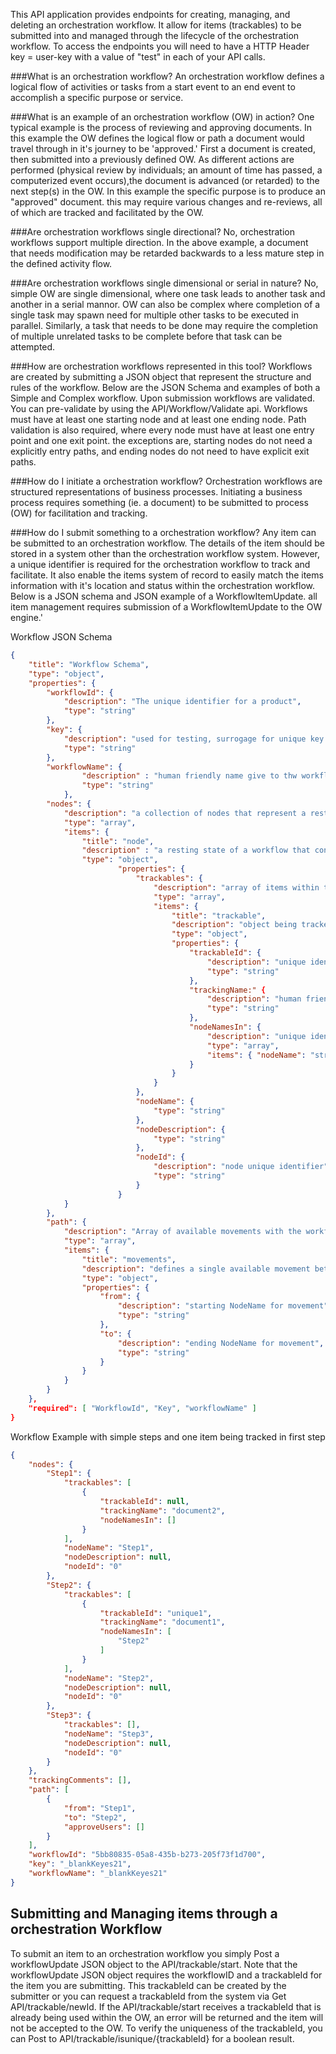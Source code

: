 ﻿This API application provides endpoints for creating, managing, and deleting an orchestration workflow.  It allow for items (trackables) to be submitted into and managed through 
the lifecycle of the orchestration workflow.  To access the endpoints you will need to have a HTTP Header key = user-key with a value of "test" in each of your
API calls.

###What is an orchestration workflow?
An orchestration workflow defines a logical flow of activities or tasks from a start event to an end event to accomplish a specific purpose or service.

###What is an example of an orchestration workflow (OW) in action?
One typical example is the process of reviewing and approving documents.  In this example the OW defines the logical flow or path a document would 
travel through in it's journey to be 'approved.'  First a document is created, then submitted into a previously defined OW.  As different actions
 are performed (physical review by individuals; an amount of time has passed, a computerized event occurs),the document is advanced (or retarded) to the 
 next step(s) in the OW.  In this example the specific purpose is to produce an "approved" document.  this may require various changes and re-reviews,
 all of which are tracked and facilitated by the OW.
 
 ###Are orchestration workflows single directional?
 No, orchestration workflows support multiple direction.  In the above example, a document that needs modification may be retarded backwards to a less
 mature step in the defined activity flow.

 ###Are orchestration workflows single dimensional or serial in nature? 
 No, simple OW are single dimensional, where one task leads to another task and another in a serial mannor.  OW can also be complex where completion of a 
 single task may spawn need for multiple other tasks to be executed in parallel. Similarly, a task that needs to be done may require the completion of multiple 
 unrelated tasks to be complete before that task can be attempted.

 ###How are orchestration workflows represented in this tool?
Workflows are created by submitting a JSON object that represent the structure and rules of the workflow.  Below are the JSON Schema and examples of both a Simple
 and Complex workflow.  Upon submission workflows are validated.  You can pre-validate by using the API/Workflow/Validate api.  Workflows must have at least one starting 
 node and at least one ending node.  Path validation is also required, where every node must have at least one entry point and one exit point.  the exceptions are, 
 starting nodes do not need a explicitly entry paths, and ending nodes do not need to have explicit exit paths.

 ###How do I initiate a orchestration workflow?
 Orchestration workflows are structured representations of business processes.  Initiating a business process requires something (ie. a document) to be submitted to 
 process (OW) for facilitation and tracking.

 ###How do I submit something to a orchestration workflow?
 Any item can be submitted to an orchestration workflow.  The details of the item should be stored in a system other than the orchestration workflow system.  However, 
 a unique identifier is required for the orchestration workflow to track and facilitate.  It also enable the items system of record to easily match the items information 
 with it's location and status within the orchestration workflow.  Below is a JSON schema and JSON example of a WorkflowItemUpdate.  all item management requires submission 
 of a WorkflowItemUpdate to the OW engine.'
 
Workflow JSON Schema
```JSON
{
	"title": "Workflow Schema",
	"type": "object",
	"properties": {
		"workflowId": {
			"description": "The unique identifier for a product",
			"type": "string"
		},
		"key": {
			"description": "used for testing, surrogage for unique key during testing, remove",
			"type": "string"
		},
		"workflowName": {
				"description" : "human friendly name give to thw workflow",
				"type": "string"
			},
		"nodes": {
			"description": "a collection of nodes that represent a resting state in which items belong during thier journey though the workflow",
			"type": "array",
			"items": {
				"title": "node",
				"description" : "a resting state of a workflow that contains trackable items",
				"type": "object",
						"properties": {
							"trackables": {
								"description": "array of items within the given node",
								"type": "array",
								"items": {
									"title": "trackable",
									"description": "object being tracked within this step",
									"type": "object",
									"properties": {
										"trackableId": {
											"description": "unique identifier for this item",
											"type": "string"
										},
										"trackingName:" {
											"description": "human friendly name for this item",
											"type": "string"
										},
										"nodeNamesIn": {
											"description": "unique identifier for this item",
											"type": "array",
											"items": { "nodeName": "string" }
										}
									}
								}
							},
							"nodeName": {
								"type": "string"
							},
							"nodeDescription": {
								"type": "string"
							},
							"nodeId": {
								"description": "node unique identifier",
								"type": "string"
							}
						}
			}
		},
		"path": {
			"description": "Array of available movements with the workflow",
			"type": "array",
			"items": {
				"title": "movements",
				"description": "defines a single available movement between steps in a workflow",
				"type": "object",
				"properties": {
					"from": {
						"description": "starting NodeName for movement",
						"type": "string"
					},
					"to": {
						"description": "ending NodeName for movement",
						"type": "string"
					}
				}
			}
		}
	},
	"required": [ "WorkflowId", "Key", "workflowName" ]
}

```

Workflow Example with simple steps and one item being tracked in first step

```JSON
{
	"nodes": {
		"Step1": {
			"trackables": [
				{
					"trackableId": null,
					"trackingName": "document2",
					"nodeNamesIn": []
				}
			],
			"nodeName": "Step1",
			"nodeDescription": null,
			"nodeId": "0"
		},
		"Step2": {
			"trackables": [
				{
					"trackableId": "unique1",
					"trackingName": "document1",
					"nodeNamesIn": [
						"Step2"
					]
				}
			],
			"nodeName": "Step2",
			"nodeDescription": null,
			"nodeId": "0"
		},
		"Step3": {
			"trackables": [],
			"nodeName": "Step3",
			"nodeDescription": null,
			"nodeId": "0"
		}
	},
	"trackingComments": [],
	"path": [
		{
			"from": "Step1",
			"to": "Step2",
			"approveUsers": []
		}
	],
	"workflowId": "5bb80835-05a8-435b-b273-205f73f1d700",
	"key": "_blankKeyes21",
	"workflowName": "_blankKeyes21"
}

```

## Submitting and Managing items through a orchestration Workflow

To submit an item to an orchestration workflow you simply Post a workflowUpdate JSON object to the API/trackable/start.  Note that the workflowUpdate JSON object requires 
the workflowID and a trackableId for the item you are submitting.  This trackableId can be created by the submitter or you can request a trackableId from the system 
via Get API/trackable/newId.  If the API/trackable/start receives a trackableId that is already being used within the OW, an error will be returned and the item will not 
be accepted to the OW.  To verify the uniqueness of the trackableId, you can Post to API/trackable/isunique/{trackableId} for a boolean result.